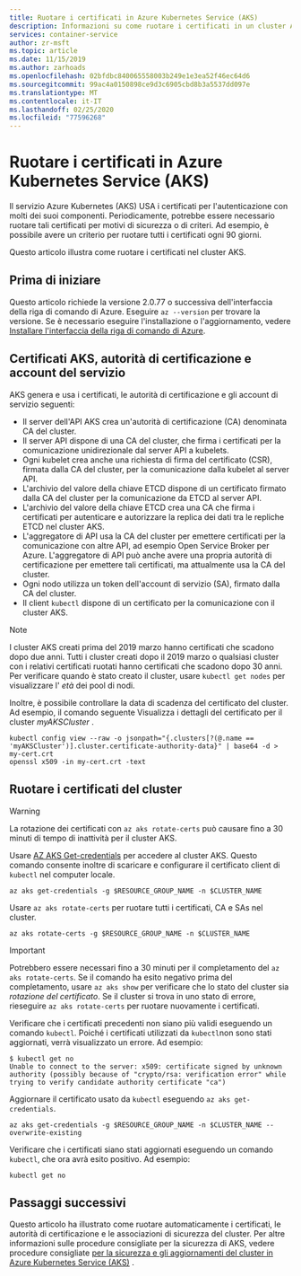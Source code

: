 ```yaml
---
title: Ruotare i certificati in Azure Kubernetes Service (AKS)
description: Informazioni su come ruotare i certificati in un cluster Azure Kubernetes Service (AKS).
services: container-service
author: zr-msft
ms.topic: article
ms.date: 11/15/2019
ms.author: zarhoads
ms.openlocfilehash: 02bfdbc840065558003b249e1e3ea52f46ec64d6
ms.sourcegitcommit: 99ac4a0150898ce9d3c6905cbd8b3a5537dd097e
ms.translationtype: MT
ms.contentlocale: it-IT
ms.lasthandoff: 02/25/2020
ms.locfileid: "77596268"
---
```

# <a name="rotate-certificates-in-azure-kubernetes-service-aks"></a>Ruotare i certificati in Azure Kubernetes Service (AKS)

Il servizio Azure Kubernetes (AKS) USA i certificati per l'autenticazione con molti dei suoi componenti. Periodicamente, potrebbe essere necessario ruotare tali certificati per motivi di sicurezza o di criteri. Ad esempio, è possibile avere un criterio per ruotare tutti i certificati ogni 90 giorni.

Questo articolo illustra come ruotare i certificati nel cluster AKS.

## <a name="before-you-begin"></a>Prima di iniziare

Questo articolo richiede la versione 2.0.77 o successiva dell'interfaccia della riga di comando di Azure. Eseguire `az --version` per trovare la versione. Se è necessario eseguire l'installazione o l'aggiornamento, vedere [Installare l'interfaccia della riga di comando di Azure][azure-cli-install].

## <a name="aks-certificates-certificate-authorities-and-service-accounts"></a>Certificati AKS, autorità di certificazione e account del servizio

AKS genera e usa i certificati, le autorità di certificazione e gli account di servizio seguenti:

* Il server dell'API AKS crea un'autorità di certificazione (CA) denominata CA del cluster.
* Il server API dispone di una CA del cluster, che firma i certificati per la comunicazione unidirezionale dal server API a kubelets.
* Ogni kubelet crea anche una richiesta di firma del certificato (CSR), firmata dalla CA del cluster, per la comunicazione dalla kubelet al server API.
* L'archivio del valore della chiave ETCD dispone di un certificato firmato dalla CA del cluster per la comunicazione da ETCD al server API.
* L'archivio del valore della chiave ETCD crea una CA che firma i certificati per autenticare e autorizzare la replica dei dati tra le repliche ETCD nel cluster AKS.
* L'aggregatore di API usa la CA del cluster per emettere certificati per la comunicazione con altre API, ad esempio Open Service Broker per Azure. L'aggregatore di API può anche avere una propria autorità di certificazione per emettere tali certificati, ma attualmente usa la CA del cluster.
* Ogni nodo utilizza un token dell'account di servizio (SA), firmato dalla CA del cluster.
* Il client `kubectl` dispone di un certificato per la comunicazione con il cluster AKS.

> [!NOTE]
> I cluster AKS creati prima del 2019 marzo hanno certificati che scadono dopo due anni. Tutti i cluster creati dopo il 2019 marzo o qualsiasi cluster con i relativi certificati ruotati hanno certificati che scadono dopo 30 anni. Per verificare quando è stato creato il cluster, usare `kubectl get nodes` per visualizzare l' *età* dei pool di nodi.
> 
> Inoltre, è possibile controllare la data di scadenza del certificato del cluster. Ad esempio, il comando seguente Visualizza i dettagli del certificato per il cluster *myAKSCluster* .
> ```console
> kubectl config view --raw -o jsonpath="{.clusters[?(@.name == 'myAKSCluster')].cluster.certificate-authority-data}" | base64 -d > my-cert.crt
> openssl x509 -in my-cert.crt -text
> ```

## <a name="rotate-your-cluster-certificates"></a>Ruotare i certificati del cluster

> [!WARNING]
> La rotazione dei certificati con `az aks rotate-certs` può causare fino a 30 minuti di tempo di inattività per il cluster AKS.

Usare [AZ AKS Get-credentials][az-aks-get-credentials] per accedere al cluster AKS. Questo comando consente inoltre di scaricare e configurare il certificato client di `kubectl` nel computer locale.

```console
az aks get-credentials -g $RESOURCE_GROUP_NAME -n $CLUSTER_NAME
```

Usare `az aks rotate-certs` per ruotare tutti i certificati, CA e SAs nel cluster.

```console
az aks rotate-certs -g $RESOURCE_GROUP_NAME -n $CLUSTER_NAME
```

> [!IMPORTANT]
> Potrebbero essere necessari fino a 30 minuti per il completamento del `az aks rotate-certs`. Se il comando ha esito negativo prima del completamento, usare `az aks show` per verificare che lo stato del cluster sia *rotazione del certificato*. Se il cluster si trova in uno stato di errore, rieseguire `az aks rotate-certs` per ruotare nuovamente i certificati.

Verificare che i certificati precedenti non siano più validi eseguendo un comando `kubectl`. Poiché i certificati utilizzati da `kubectl`non sono stati aggiornati, verrà visualizzato un errore.  Ad esempio:

```console
$ kubectl get no
Unable to connect to the server: x509: certificate signed by unknown authority (possibly because of "crypto/rsa: verification error" while trying to verify candidate authority certificate "ca")
```

Aggiornare il certificato usato da `kubectl` eseguendo `az aks get-credentials`.

```console
az aks get-credentials -g $RESOURCE_GROUP_NAME -n $CLUSTER_NAME --overwrite-existing
```

Verificare che i certificati siano stati aggiornati eseguendo un comando `kubectl`, che ora avrà esito positivo. Ad esempio:

```console
kubectl get no
```

## <a name="next-steps"></a>Passaggi successivi

Questo articolo ha illustrato come ruotare automaticamente i certificati, le autorità di certificazione e le associazioni di sicurezza del cluster. Per altre informazioni sulle procedure consigliate per la sicurezza di AKS, vedere procedure consigliate [per la sicurezza e gli aggiornamenti del cluster in Azure Kubernetes Service (AKS)][aks-best-practices-security-upgrades] .


[azure-cli-install]: /cli/azure/install-azure-cli
[az-aks-get-credentials]: /cli/azure/aks?view=azure-cli-latest#az-aks-get-credentials
[az-extension-add]: /cli/azure/extension#az-extension-add
[az-extension-update]: /cli/azure/extension#az-extension-update
[aks-best-practices-security-upgrades]: operator-best-practices-cluster-security.md
